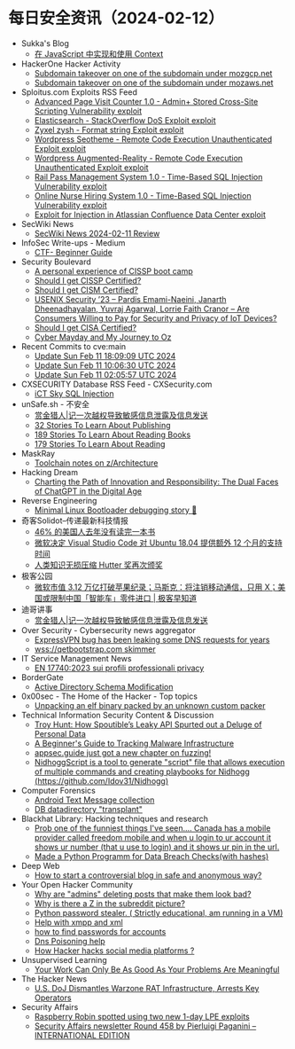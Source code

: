 # 每日安全资讯（2024-02-12）

- Sukka's Blog
  - [在 JavaScript 中实现和使用 Context](https://blog.skk.moe/post/context-in-javascript/)
- HackerOne Hacker Activity
  - [Subdomain takeover on one of the subdomain under mozgcp.net](https://hackerone.com/reports/2123680)
  - [Subdomain takeover on one of the subdomain under mozaws.net](https://hackerone.com/reports/2037032)
- Sploitus.com Exploits RSS Feed
  - [Advanced Page Visit Counter 1.0 - Admin+ Stored Cross-Site Scripting Vulnerability exploit](https://sploitus.com/exploit?id=1337DAY-ID-39313&utm_source=rss&utm_medium=rss)
  - [Elasticsearch - StackOverflow DoS Exploit exploit](https://sploitus.com/exploit?id=1337DAY-ID-39315&utm_source=rss&utm_medium=rss)
  - [Zyxel zysh - Format string Exploit exploit](https://sploitus.com/exploit?id=1337DAY-ID-39314&utm_source=rss&utm_medium=rss)
  - [Wordpress Seotheme - Remote Code Execution Unauthenticated Exploit exploit](https://sploitus.com/exploit?id=1337DAY-ID-39317&utm_source=rss&utm_medium=rss)
  - [Wordpress Augmented-Reality - Remote Code Execution Unauthenticated Exploit exploit](https://sploitus.com/exploit?id=1337DAY-ID-39316&utm_source=rss&utm_medium=rss)
  - [Rail Pass Management System 1.0 - Time-Based SQL Injection Vulnerability exploit](https://sploitus.com/exploit?id=1337DAY-ID-39318&utm_source=rss&utm_medium=rss)
  - [Online Nurse Hiring System 1.0 - Time-Based SQL Injection Vulnerability exploit](https://sploitus.com/exploit?id=1337DAY-ID-39319&utm_source=rss&utm_medium=rss)
  - [Exploit for Injection in Atlassian Confluence Data Center exploit](https://sploitus.com/exploit?id=237BB65C-F091-5BDA-A478-F718B1FEC58E&utm_source=rss&utm_medium=rss)
- SecWiki News
  - [SecWiki News 2024-02-11 Review](http://www.sec-wiki.com/?2024-02-11)
- InfoSec Write-ups - Medium
  - [CTF- Beginner Guide](https://infosecwriteups.com/ctf-beginner-guide-8566e7183f3d?source=rss----7b722bfd1b8d---4)
- Security Boulevard
  - [A personal experience of  CISSP boot camp](https://securityboulevard.com/2024/02/a-personal-experience-of-cissp-boot-camp/)
  - [Should I get CISSP Certified?](https://securityboulevard.com/2024/02/should-i-get-cissp-certified/)
  - [Should I get CISM Certified?](https://securityboulevard.com/2024/02/should-i-get-cism-certified/)
  - [USENIX Security ’23 – Pardis Emami-Naeini, Janarth Dheenadhayalan, Yuvraj Agarwal, Lorrie Faith Cranor – Are Consumers Willing to Pay for Security and Privacy of IoT Devices?](https://securityboulevard.com/2024/02/usenix-security-23-pardis-emami-naeini-janarth-dheenadhayalan-yuvraj-agarwal-lorrie-faith-cranor-are-consumers-willing-to-pay-for-security-and-privacy-of-iot-devices/)
  - [Should I get CISA Certified?](https://securityboulevard.com/2024/02/should-i-get-cisa-certified/)
  - [Cyber Mayday and My Journey to Oz](https://securityboulevard.com/2024/02/cyber-mayday-and-my-journey-to-oz/)
- Recent Commits to cve:main
  - [Update Sun Feb 11 18:09:09 UTC 2024](https://github.com/trickest/cve/commit/69ce8ecd186f57a6cbdbb99c909823ae52f4bc29)
  - [Update Sun Feb 11 10:06:30 UTC 2024](https://github.com/trickest/cve/commit/7e5812e9f6ac495a15d4365ca1fd92550592817f)
  - [Update Sun Feb 11 02:05:57 UTC 2024](https://github.com/trickest/cve/commit/edef41e56c255861044cee57c3ace53b6402f79f)
- CXSECURITY Database RSS Feed - CXSecurity.com
  - [iCT Sky SQL Injection](https://cxsecurity.com/issue/WLB-2024020046)
- unSafe.sh - 不安全
  - [赏金猎人|记一次越权导致敏感信息泄露及信息发送](https://buaq.net/go-221663.html)
  - [32 Stories To Learn About Publishing](https://buaq.net/go-221659.html)
  - [189 Stories To Learn About Reading Books](https://buaq.net/go-221658.html)
  - [179 Stories To Learn About Reading](https://buaq.net/go-221660.html)
- MaskRay
  - [Toolchain notes on z/Architecture](https://maskray.me/blog/2024-02-11-toolchain-notes-on-z-architecture)
- Hacking Dream
  - [Charting the Path of Innovation and Responsibility: The Dual Faces of ChatGPT in the Digital Age](https://www.hackingdream.net/2024/02/chatgpt-possible-risks-.html)
- Reverse Engineering
  - [Minimal Linux Bootloader debugging story 🐞](https://www.reddit.com/r/ReverseEngineering/comments/1aodkfx/minimal_linux_bootloader_debugging_story/)
- 奇客Solidot–传递最新科技情报
  - [46% 的美国人去年没有读完一本书](https://www.solidot.org/story?sid=77346)
  - [微软决定 Visual Studio Code 对 Ubuntu 18.04 提供额外 12 个月的支持时间](https://www.solidot.org/story?sid=77345)
  - [人类知识无损压缩 Hutter 奖再次颁奖](https://www.solidot.org/story?sid=77344)
- 极客公园
  - [微软市值 3.12 万亿打破苹果纪录；马斯克：将注销移动通信，只用 X；美国或限制中国「智能车」零件进口 | 极客早知道](https://mp.weixin.qq.com/s?__biz=MTMwNDMwODQ0MQ==&mid=2653033254&idx=1&sn=e66fbbbd736d241d2cf4ff87acac74dd&chksm=7e576e904920e7861f80ee3e983aef365890a560ce2539502938ada32661f8a0637836c18395&scene=58&subscene=0#rd)
- 迪哥讲事
  - [赏金猎人|记一次越权导致敏感信息泄露及信息发送](https://mp.weixin.qq.com/s?__biz=MzIzMTIzNTM0MA==&mid=2247493525&idx=1&sn=afea2ae74d60334aa5f138c7cecc6ac5&chksm=e8a5edf6dfd264e0ae9e8dcf35c4eef06cbf6b571aec3810d59ed62246eb5d389cb3650a9bf3&scene=58&subscene=0#rd)
- Over Security - Cybersecurity news aggregator
  - [ExpressVPN bug has been leaking some DNS requests for years](https://www.bleepingcomputer.com/news/security/expressvpn-bug-has-been-leaking-some-dns-requests-for-years/)
  - [wss://qetbootstrap.com skimmer](https://lukeleal.com/research/posts/qetbootstrap-skimmer/)
- IT Service Management News
  - [EN 17740:2023 sui profili professionali privacy](http://blog.cesaregallotti.it/2024/02/en-177402023-sui-profili-professionali.html)
- BorderGate
  - [Active Directory Schema Modification](https://www.bordergate.co.uk/active-directory-schema-modification-attacks/)
- 0x00sec - The Home of the Hacker - Top topics
  - [Unpacking an elf binary packed by an unknown custom packer](https://0x00sec.org/t/unpacking-an-elf-binary-packed-by-an-unknown-custom-packer/39094)
- Technical Information Security Content & Discussion
  - [Troy Hunt: How Spoutible’s Leaky API Spurted out a Deluge of Personal Data](https://www.reddit.com/r/netsec/comments/1ao71ys/troy_hunt_how_spoutibles_leaky_api_spurted_out_a/)
  - [A Beginner's Guide to Tracking Malware Infrastructure](https://www.reddit.com/r/netsec/comments/1ao7idd/a_beginners_guide_to_tracking_malware/)
  - [appsec.guide just got a new chapter on fuzzing!](https://www.reddit.com/r/netsec/comments/1ao4lbg/appsecguide_just_got_a_new_chapter_on_fuzzing/)
  - [NidhoggScript is a tool to generate "script" file that allows execution of multiple commands and creating playbooks for Nidhogg (https://github.com/Idov31/Nidhogg)](https://www.reddit.com/r/netsec/comments/1ao9qan/nidhoggscript_is_a_tool_to_generate_script_file/)
- Computer Forensics
  - [Android Text Message collection](https://www.reddit.com/r/computerforensics/comments/1aojle8/android_text_message_collection/)
  - [DB datadirectory "transplant"](https://www.reddit.com/r/computerforensics/comments/1aog3pq/db_datadirectory_transplant/)
- Blackhat Library: Hacking techniques and research
  - [Prob one of the funniest things I've seen.... Canada has a mobile provider called freedom mobile and when u login to ur account it shows ur number (that u use to login) and it shows ur pin in the url.](https://www.reddit.com/r/blackhat/comments/1ao6ajw/prob_one_of_the_funniest_things_ive_seen_canada/)
  - [Made a Python Programm for Data Breach Checks(with hashes)](https://www.reddit.com/r/blackhat/comments/1aokl54/made_a_python_programm_for_data_breach_checkswith/)
- Deep Web
  - [How to start a controversial blog in safe and anonymous way?](https://www.reddit.com/r/deepweb/comments/1ao61tp/how_to_start_a_controversial_blog_in_safe_and/)
- Your Open Hacker Community
  - [Why are "admins" deleting posts that make them look bad?](https://www.reddit.com/r/HowToHack/comments/1aohiwr/why_are_admins_deleting_posts_that_make_them_look/)
  - [Why is there a Z in the subreddit picture?](https://www.reddit.com/r/HowToHack/comments/1aog20m/why_is_there_a_z_in_the_subreddit_picture/)
  - [Python password stealer. ( Strictly educational, am running in a VM)](https://www.reddit.com/r/HowToHack/comments/1aojpam/python_password_stealer_strictly_educational_am/)
  - [Help with xmpp and xml](https://www.reddit.com/r/HowToHack/comments/1aom5dc/help_with_xmpp_and_xml/)
  - [how to find passwords for accounts](https://www.reddit.com/r/HowToHack/comments/1aofp4l/how_to_find_passwords_for_accounts/)
  - [Dns Poisoning help](https://www.reddit.com/r/HowToHack/comments/1ao3h3c/dns_poisoning_help/)
  - [How Hacker hacks social media platforms ?](https://www.reddit.com/r/HowToHack/comments/1ao0vep/how_hacker_hacks_social_media_platforms/)
- Unsupervised Learning
  - [Your Work Can Only Be As Good As Your Problems Are Meaningful](https://danielmiessler.com/p/fulfillment-work-problems)
- The Hacker News
  - [U.S. DoJ Dismantles Warzone RAT Infrastructure, Arrests Key Operators](https://thehackernews.com/2024/02/us-doj-dismantles-warzone-rat.html)
- Security Affairs
  - [Raspberry Robin spotted using two new 1-day LPE exploits](https://securityaffairs.com/158969/malware/raspberry-robin-1-day-exploits.html)
  - [Security Affairs newsletter Round 458 by Pierluigi Paganini – INTERNATIONAL EDITION](https://securityaffairs.com/158965/breaking-news/security-affairs-newsletter-round-458-by-pierluigi-paganini-international-edition.html)
